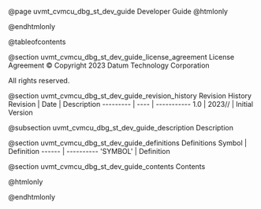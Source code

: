 @page uvmt_cvmcu_dbg_st_dev_guide Developer Guide
@htmlonly
<div class="autonumbering">
@endhtmlonly


@tableofcontents


@section uvmt_cvmcu_dbg_st_dev_guide_license_agreement License Agreement
© Copyright 2023 Datum Technology Corporation

All rights reserved.


@section uvmt_cvmcu_dbg_st_dev_guide_revision_history Revision History
Revision  | Date | Description
--------- | ---- | -----------
1.0 | 2023// | Initial Version

@subsection uvmt_cvmcu_dbg_st_dev_guide_description Description


@section uvmt_cvmcu_dbg_st_dev_guide_definitions Definitions
Symbol | Definition
------ | ----------
 'SYMBOL' | Definition


@section uvmt_cvmcu_dbg_st_dev_guide_contents Contents


@htmlonly
</div>
@endhtmlonly